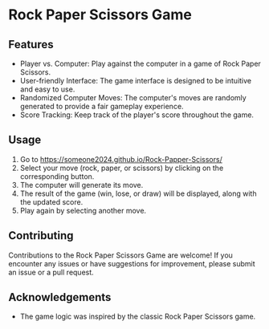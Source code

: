 # Rock Paper Scissors Game

## Features
- Player vs. Computer: Play against the computer in a game of Rock Paper Scissors.
- User-friendly Interface: The game interface is designed to be intuitive and easy to use.
- Randomized Computer Moves: The computer's moves are randomly generated to provide a fair gameplay experience.
- Score Tracking: Keep track of the player's score throughout the game.

## Usage
1. Go to https://someone2024.github.io/Rock-Papper-Scissors/
2. Select your move (rock, paper, or scissors) by clicking on the corresponding button.
3. The computer will generate its move.
4. The result of the game (win, lose, or draw) will be displayed, along with the updated score.
5. Play again by selecting another move.

## Contributing
Contributions to the Rock Paper Scissors Game are welcome! If you encounter any issues or have suggestions for improvement, please submit an issue or a pull request.

## Acknowledgements
- The game logic was inspired by the classic Rock Paper Scissors game.
